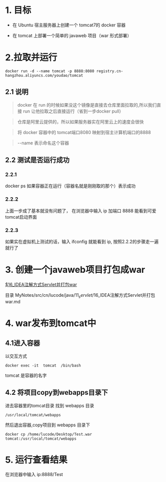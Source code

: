 # 1. 目标
* 在 Ubuntu 宿主服务器上创建一个 tomcat7的 docker 容器


*  在 tomcat 上部署一个简单的 javaweb 项目（war 形式部署）

#  2.拉取并运行

```
docker run -d --name tomcat -p 8888:8080 registry.cn-hangzhou.aliyuncs.com/youdao/tomcat
```
## 2.1 说明
> docker 在 run 的时候如果没这个镜像是直接去仓库里面拉取的,所以我们直接 run 让他拉取之后直接运行（省到一步docker pull）

> 仓库是阿里云提供的，所以如果服务器实在阿里云上的速度会很快

> 将 docker 容器中的 tomcat端口8080 映射到宿主计算机端口的8888

> --name 表示命名这个容器

## 2.2 测试是否运行成功
### 2.2.1
docker ps 如果容器正在运行（容器名就是刚刚取的那个）表示成功
### 2.2.2
上面一步成了基本就没有问题了，
在浏览器中输入 ip 加端口 8888 能看到可爱tomcat启动界面
### 2.2.3
如果实在虚拟机上测试的话，输入 ifconfig 就能看到 ip,
按照2.2.2的步骤走一遍就行了

# 3. 创建一个javaweb项目打包成war
[$16_IDEA注解方式Servlet并打包war](https://github.com/luyunfeng/MyNotes/blob/master/src/cn/lucode/java/%2411_servlet/%2416_IDEA%E6%B3%A8%E8%A7%A3%E6%96%B9%E5%BC%8FServlet%E5%B9%B6%E6%89%93%E5%8C%85war.md)

目录
MyNotes/src/cn/lucode/java/$11_servlet/$16_IDEA注解方式Servlet并打包war.md

# 4. war发布到tomcat中

## 4.1进入容器
以交互方式
```
docker exec -it  tomcat  /bin/bash
```
tomcat 是容器的名字
## 4.2 将项目copy到webapps目录下
进去容器里的tomcat目录
找到 webapps 目录
```
/usr/local/tomcat/webapps
```
然后退出容器,copy项目到 webapps 目录下
```
docker cp /home/lucode/Desktop/Test.war  tomcat:/usr/local/tomcat/webapps
```

# 5. 运行查看结果

在浏览器中输入
ip:8888/Test

